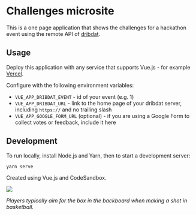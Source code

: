 # Challenges microsite

This is a one page application that shows the challenges for a hackathon event using the remote API of [dribdat](https://github.com/dribdat/dribat).

## Usage

Deploy this application with any service that supports Vue.js - for example [Vercel](https://vercel.com).

Configure with the following environment variables:

- `VUE_APP_DRIBDAT_EVENT` - id of your event (e.g. 1)
- `VUE_APP_DRIBDAT_URL` - link to the home page of your dribdat server, including `https://` and no trailing slash
- `VUE_APP_GOOGLE_FORM_URL` (optional) - if you are using a Google Form to collect votes or feedback, include it here

## Development

To run locally, install Node.js and Yarn, then to start a development server:

```
yarn serve
```

Created using Vue.js and CodeSandbox.

![](https://upload.wikimedia.org/wikipedia/commons/9/9a/Zh_Basketball_backboard_and_basket_bitmap_1940.svg)

_Players typically aim for the box in the backboard when making a shot in basketball._
